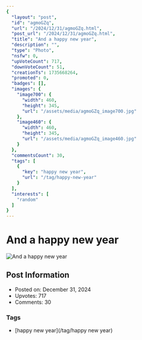 ```yaml
---
{
  "layout": "post",
  "id": "agmoGZq",
  "url": "/2024/12/31/agmoGZq.html",
  "post_url": "/2024/12/31/agmoGZq.html",
  "title": "And a happy new year",
  "description": "",
  "type": "Photo",
  "nsfw": 0,
  "upVoteCount": 717,
  "downVoteCount": 51,
  "creationTs": 1735668264,
  "promoted": 0,
  "badges": [],
  "images": {
    "image700": {
      "width": 460,
      "height": 345,
      "url": "/assets/media/agmoGZq_image700.jpg"
    },
    "image460": {
      "width": 460,
      "height": 345,
      "url": "/assets/media/agmoGZq_image460.jpg"
    }
  },
  "commentsCount": 30,
  "tags": [
    {
      "key": "happy new year",
      "url": "/tag/happy-new-year"
    }
  ],
  "interests": [
    "random"
  ]
}
---
```


# And a happy new year

![And a happy new year](/assets/media/agmoGZq_image700.jpg)

## Post Information

- Posted on: December 31, 2024
- Upvotes: 717
- Comments: 30

### Tags

- [happy new year](/tag/happy new year)
